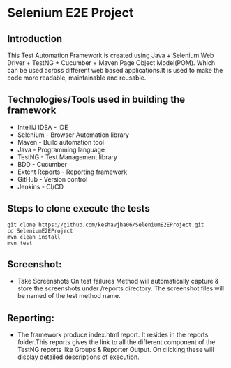 # Selenium E2E Project

## Introduction
This Test Automation Framework is created using Java + Selenium Web Driver + TestNG + Cucumber + Maven Page Object Model(POM). 
Which can be used across different web based applications.It is used to make the code more readable, maintainable and reusable.

## Technologies/Tools used in building the framework
- IntelliJ IDEA - IDE
- Selenium - Browser Automation library
- Maven - Build automation tool
- Java - Programming language
- TestNG - Test Management library
- BDD - Cucumber
- Extent Reports - Reporting framework
- GitHub - Version control
- Jenkins - CI/CD

## Steps to clone execute the tests
`git clone https://github.com/keshavjha06/SeleniumE2EProject.git`<br/>
 `cd SeleniumE2EProject`<br/>
 `mvn clean install`<br/>
 `mvn test`

## Screenshot:
- Take Screenshots On test failures Method will automatically capture & store the screenshots under /reports directory. 
  The screenshot files will be named of the test method name.

## Reporting:
- The framework produce index.html report. It resides in the reports folder.This reports gives the link to all the different component of the TestNG reports like Groups & Reporter Output. On clicking these will display detailed descriptions of execution.
